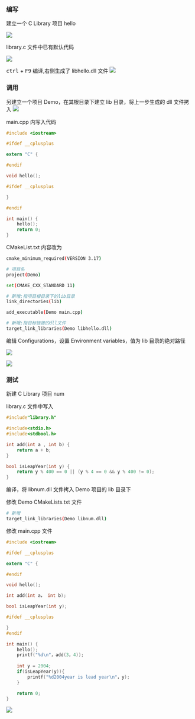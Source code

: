 <!--
 * @Description: 
 * @Version: 1.0
 * @Author: DaLao
 * @Email: dalao_li@163.com
 * @Date: 2022-02-13 19:00:24
 * @LastEditors: DaLao
 * @LastEditTime: 2022-05-15 22:36:53
-->

### 编写


建立一个 C Library 项目 hello

![](https://cdn.hurra.ltd/img/20201028180820.png)

library.c 文件中已有默认代码

![](https://cdn.hurra.ltd/img/20201028181141.png)

<kbd>ctrl</kbd> + <kbd>F9</kbd> 编译,右侧生成了 libhello.dll 文件
![](https://cdn.hurra.ltd/img/20201028181058.png)



### 调用


另建立一个项目 Demo，在其根目录下建立 lib 目录，将上一步生成的 dll 文件拷入
![](https://cdn.hurra.ltd/img/20201028182033.png)

main.cpp 内写入代码

```c
#include <iostream>

#ifdef __cplusplus

extern "C" {

#endif

void hello();

#ifdef __cplusplus

}

#endif

int main() {
    hello();
    return 0;
}
```

CMakeList.txt 内容改为

```sh
cmake_minimum_required(VERSION 3.17)

# 项目名
project(Demo)

set(CMAKE_CXX_STANDARD 11)

# 新增;指项目根目录下的lib目录
link_directories(lib)

add_executable(Demo main.cpp)

# 新增;指目标链接的dll文件
target_link_libraries(Demo libhello.dll)
```
编辑 Configurations，设置 Environment variables，值为 lib 目录的绝对路径

![](https://cdn.hurra.ltd/img/20201028184033.png)

![](https://cdn.hurra.ltd/img/20201028184425.png)



### 测试


新建 C Library 项目 num

library.c 文件中写入

```c
#include"library.h"

#include<stdio.h>
#include<stdbool.h>

int add(int a , int b) {
    return a + b;
}

bool isLeapYear(int y) {
    return y % 400 == 0 || (y % 4 == 0 && y % 400 != 0);
}
```

编译，将 libnum.dll 文件拷入 Demo 项目的 lib 目录下

修改 Demo CMakeLists.txt 文件

```sh
# 新增
target_link_libraries(Demo libnum.dll)
```

修改 main.cpp 文件

```c
#include <iostream>

#ifdef __cplusplus

extern "C" {

#endif

void hello();

int add(int a， int b);

bool isLeapYear(int y);

#ifdef __cplusplus

}
#endif

int main() {
    hello();
    printf("%d\n"，add(3，4));
    
    int y = 2004;
    if(isLeapYear(y)){
        printf("%d2004year is lead year\n"，y);
    }

    return 0;
}
```

![](https://cdn.hurra.ltd/img/20201028194047.png)


